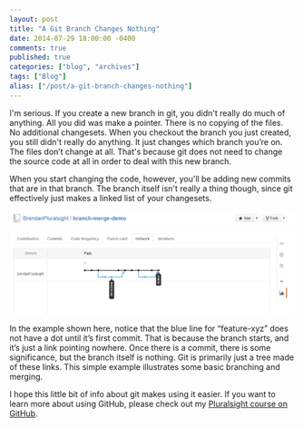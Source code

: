 ```yaml
---
layout: post
title: "A Git Branch Changes Nothing"
date: 2014-07-29 18:00:00 -0400
comments: true
published: true
categories: ["blog", "archives"]
tags: ["Blog"]
alias: ["/post/a-git-branch-changes-nothing"]
---
```

<!-- more -->



<p>I'm serious. If you create a new branch in git, you didn't really do much of anything. All you did was make a pointer. There is no copying of the files. No additional changesets. When you checkout the branch you just created, you still didn't really do anything. It just changes which branch you’re on. The files don’t change at all. That's because git does not need to change the source code at all in order to deal with this new branch.</p> <p>When you start changing the code, however, you'll be adding new commits that are in that branch. The branch itself isn't really a thing though, since git effectively just makes a linked list of your changesets.</p> <p><a href="/images/files/NetworkGraph.png"><img title="NetworkGraph" style="border-left-width: 0px; max-width: 100%; border-right-width: 0px; background-image: none; border-bottom-width: 0px; padding-top: 0px; padding-left: 0px; display: inline; padding-right: 0px; border-top-width: 0px" border="0" alt="NetworkGraph" src="/images/files/NetworkGraph_thumb.png"></a></p> <p>In the example shown here, notice that the blue line for “feature-xyz” does not have a dot until it’s first commit. That is because the branch starts, and it’s just a link pointing nowhere. Once there is a commit, there is some significance, but the branch itself is nothing. Git is primarily just a tree made of these links. This simple example illustrates some basic branching and merging.</p> <p>I hope this little bit of info about git makes using it easier. If you want to learn more about using GitHub, please check out my <a href="http://pluralsight.com/training/Courses/TableOfContents/github-windows-developers" target="_blank">Pluralsight course on GitHub</a>.</p>

